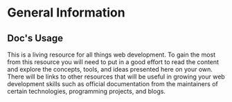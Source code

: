 # General Information

## Doc's Usage

This is a living resource for all things web development. To gain the most from this resource you will need to put in a good
effort to read the content and explore the concepts, tools, and ideas presented here on your own. There will be links to other
resources that will be useful in growing your web development skills such as official documentation from the maintainers of certain
technologies, programming projects, and blogs.